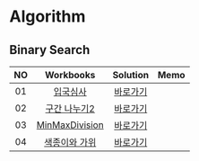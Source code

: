 # Algorithm 

## Binary Search
|<center>NO|                                              <center>Workbooks                                              |         <center>Solution          |<center>Memo|
|:---:|:-----------------------------------------------------------------------------------------------------------:|:---------------------------------:|:---:|
|01|                      [입국심사](https://programmers.co.kr/learn/courses/30/lessons/43238)                       |      [바로가기](./Solution/입국심사)      | |
|02|                              [구간 나누기2](https://www.acmicpc.net/problem/13397)                               |   [바로가기](./Solution/구간%20나누기2)    ||
|03| [MinMaxDivision](https://app.codility.com/programmers/lessons/14-binary_search_algorithm/min_max_division/) | [바로가기](./Solution/MinMaxDivision) ||
|04|                                                 [색종이와 가위](https://www.acmicpc.net/problem/20444)                                                 |   [바로가기](./Solution/색종이와%20가위)    ||






